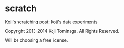 scratch
=======

Koji's scratching post: Koji's data experiments

Copyright 2013-2014 Koji Tominaga. All Rights Reserved.

Will be choosing a free license. 
